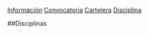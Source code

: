 [Información](Infromación.md) [Convocatoria](Convocatoria.md) [Cartelera](Cartelera.md) [Disciplina](Disciplina.md)

##Disciplinas

